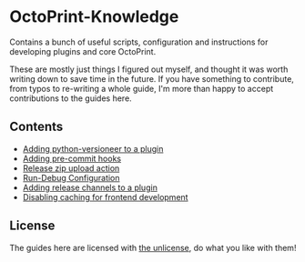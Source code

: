 # OctoPrint-Knowledge
Contains a bunch of useful scripts, configuration and instructions for developing plugins and core OctoPrint.

These are mostly just things I figured out myself, and thought it was worth writing down to save time in the future. If you have something to contribute, from typos to re-writing a whole guide, I'm more than happy to accept contributions to the guides here.

## Contents
* [Adding python-versioneer to a plugin](https://github.com/cp2004/OctoPrint-Knowledge/blob/main/versioneer.md)
* [Adding pre-commit hooks](https://github.com/cp2004/OctoPrint-Knowledge/blob/main/pre-commit.md)
* [Release zip upload action](https://github.com/cp2004/OctoPrint-Knowledge/blob/main/releasezip-upload.md)
* [Run-Debug Configuration](https://github.com/cp2004/OctoPrint-Knowledge/blob/main/run-debug.md)
* [Adding release channels to a plugin](https://github.com/cp2004/OctoPrint-Knowledge/blob/main/release-channels.md)
* [Disabling caching for frontend development](https://github.com/cp2004/OctoPrint-Knowledge/blob/main/disable_cache.md)

## License

The guides here are licensed with [the unlicense](https://github.com/cp2004/OctoPrint-Knowledge/blob/main/LICENSE), do what you like with them!
